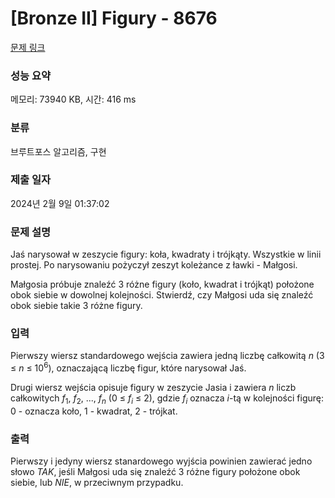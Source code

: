 # [Bronze II] Figury - 8676 

[문제 링크](https://www.acmicpc.net/problem/8676) 

### 성능 요약

메모리: 73940 KB, 시간: 416 ms

### 분류

브루트포스 알고리즘, 구현

### 제출 일자

2024년 2월 9일 01:37:02

### 문제 설명

<p>Jaś narysował w zeszycie figury: koła, kwadraty i trójkąty. Wszystkie w linii prostej. Po narysowaniu pożyczył zeszyt koleżance z ławki - Małgosi.</p>

<p>Małgosia próbuje znaleźć 3 różne figury (koło, kwadrat i trójkąt) położone obok siebie w dowolnej kolejności. Stwierdź, czy Małgosi uda się znaleźć obok siebie takie 3 różne figury.</p>

### 입력 

 <p>Pierwszy wiersz standardowego wejścia zawiera jedną liczbę całkowitą <em>n</em> (3 ≤ <em>n</em> ≤ 10<sup>6</sup>), oznaczającą liczbę figur, które narysował Jaś.</p>

<p>Drugi wiersz wejścia opisuje figury w zeszycie Jasia i zawiera <em>n</em> liczb całkowitych <em>f</em><sub>1</sub>, <em>f</em><sub>2</sub>, ..., <em>f<sub>n</sub></em> (0 ≤ <em>f<sub>i</sub></em> ≤ 2), gdzie <em>f<sub>i</sub></em> oznacza <em>i</em>-tą w kolejności figurę: 0 - oznacza koło, 1 - kwadrat, 2 - trójkat.</p>

### 출력 

 <p>Pierwszy i jedyny wiersz stanardowego wyjścia powinien zawierać jedno słowo <i>TAK</i>, jeśli Małgosi uda się znaleźć 3 różne figury położone obok siebie, lub <i>NIE</i>, w przeciwnym przypadku.</p>

